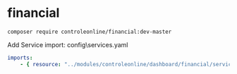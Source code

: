 # financial


`composer require controleonline/financial:dev-master`


Add Service import:
config\services.yaml

```yaml
imports:
    - { resource: "../modules/controleonline/dashboard/financial/services/financial.yaml" }    
```
